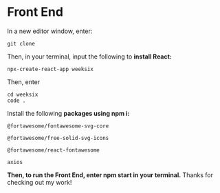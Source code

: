 # Front End

In a new editor window, enter: 

```
git clone
```

Then, in your terminal, input the following to **install React:**

```
npx-create-react-app weeksix
```

Then, enter

```
cd weeksix
code .
```

Install the following **packages using npm i:**
```
@fortawesome/fontawesome-svg-core

@fortawesome/free-solid-svg-icons

@fortawesome/react-fontawesome

axios
```

**Then, to run the Front End, enter npm start in your terminal.** Thanks for checking out my work! 
